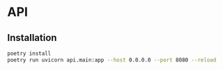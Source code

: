 # API

## Installation
```sh
poetry install
poetry run uvicorn api.main:app --host 0.0.0.0 --port 8080 --reload
```
